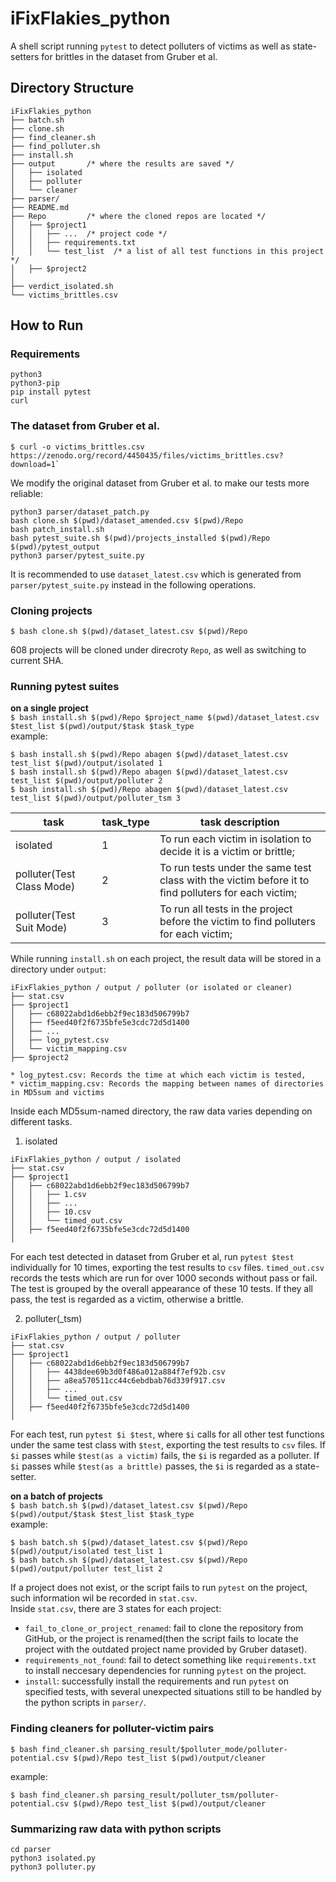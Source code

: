 # iFixFlakies_python
A shell script running `pytest` to detect polluters of victims as well as state-setters for brittles in the dataset from Gruber et al.  

## Directory Structure
```
iFixFlakies_python    
├── batch.sh  
├── clone.sh  
├── find_cleaner.sh  
├── find_polluter.sh  
├── install.sh  
├── output       /* where the results are saved */  
│   ├── isolated  
│   ├── polluter
│   └── cleaner
├── parser/
├── README.md  
├── Repo         /* where the cloned repos are located */  
│   ├── $project1 
│   │   ├── ...  /* project code */  
│   │   ├── requirements.txt  
│   │   └── test_list  /* a list of all test functions in this project */  
│   ├── $project2
│  
├── verdict_isolated.sh  
└── victims_brittles.csv  
```

## How to Run

### Requirements
```
python3
python3-pip
pip install pytest
curl
```

### The dataset from Gruber et al.
```
$ curl -o victims_brittles.csv https://zenodo.org/record/4450435/files/victims_brittles.csv?download=1`
```

We modify the original dataset from Gruber et al. to make our tests more reliable:  
```
python3 parser/dataset_patch.py
bash clone.sh $(pwd)/dataset_amended.csv $(pwd)/Repo
bash patch_install.sh
bash pytest_suite.sh $(pwd)/projects_installed $(pwd)/Repo $(pwd)/pytest_output
python3 parser/pytest_suite.py
```
It is recommended to use `dataset_latest.csv` which is generated from `parser/pytest_suite.py` instead in the following operations.

### Cloning projects
```
$ bash clone.sh $(pwd)/dataset_latest.csv $(pwd)/Repo
```  
608 projects will be cloned under direcroty `Repo`, as well as switching to current SHA.  

### Running pytest suites
**on a single project**  
`$ bash install.sh $(pwd)/Repo $project_name $(pwd)/dataset_latest.csv $test_list $(pwd)/output/$task $task_type`  
example:   
```
$ bash install.sh $(pwd)/Repo abagen $(pwd)/dataset_latest.csv test_list $(pwd)/output/isolated 1
$ bash install.sh $(pwd)/Repo abagen $(pwd)/dataset_latest.csv test_list $(pwd)/output/polluter 2
$ bash install.sh $(pwd)/Repo abagen $(pwd)/dataset_latest.csv test_list $(pwd)/output/polluter_tsm 3
```  
| task     | task_type | task description |
| -------- | --------- | ------------------------------------------------------------ |
| isolated                  | 1         | To run each victim in isolation to decide it is a victim or brittle; |
| polluter(Test Class Mode) | 2         | To run tests under the same test class with the victim before it to find polluters for each victim;      |
| polluter(Test Suit Mode)  | 3         | To run all tests in the project before the victim to find polluters for each victim;      |
  
While running `install.sh` on each project, the result data will be stored in a directory under `output`:  
```
iFixFlakies_python / output / polluter (or isolated or cleaner)
├── stat.csv
├── $project1
│   ├── c68022abd1d6ebb2f9ec183d506799b7
│   ├── f5eed40f2f6735bfe5e3cdc72d5d1400
│   ├── ...
│   ├── log_pytest.csv
│   └── victim_mapping.csv
├── $project2

* log_pytest.csv: Records the time at which each victim is tested,
* victim_mapping.csv: Records the mapping between names of directories in MD5sum and victims
```
  
Inside each MD5sum-named directory, the raw data varies depending on different tasks.  
 1. isolated
 ```
 iFixFlakies_python / output / isolated
 ├── stat.csv
 ├── $project1
 │   ├── c68022abd1d6ebb2f9ec183d506799b7
 │   │   ├── 1.csv
 │   │   ├── ...
 │   │   ├── 10.csv
 │   │   └── timed_out.csv
 │   ├── f5eed40f2f6735bfe5e3cdc72d5d1400
 │   
 ```
 For each test detected in dataset from Gruber et al, run `pytest $test` individually for 10 times, exporting the test results to `csv` files. `timed_out.csv` records the tests which are run for over 1000 seconds without pass or fail. The test is grouped by the overall appearance of these 10 tests. If they all pass, the test is regarded as a victim, otherwise a brittle.  

 2. polluter(_tsm) 
 ```
 iFixFlakies_python / output / polluter
 ├── stat.csv
 ├── $project1
 │   ├── c68022abd1d6ebb2f9ec183d506799b7
 │   │   ├── 4438dee69b3d0f486a012a884f7ef92b.csv
 │   │   ├── a8ea570511cc44c6ebdbab76d339f917.csv
 │   │   ├── ...
 │   │   └── timed_out.csv
 │   ├── f5eed40f2f6735bfe5e3cdc72d5d1400
 │   
 ```
 For each test, run `pytest $i $test`, where `$i` calls for all other test functions under the same test class with `$test`, exporting the test results to `csv` files. If `$i` passes while `$test(as a victim)` fails, the `$i` is regarded as a polluter. If `$i` passes while `$test(as a brittle)` passes, the `$i` is regarded as a state-setter.  
 

**on a batch of projects**   
`$ bash batch.sh $(pwd)/dataset_latest.csv $(pwd)/Repo $(pwd)/output/$task $test_list $task_type`  
example: 
```
$ bash batch.sh $(pwd)/dataset_latest.csv $(pwd)/Repo $(pwd)/output/isolated test_list 1
$ bash batch.sh $(pwd)/dataset_latest.csv $(pwd)/Repo $(pwd)/output/polluter test_list 2
```
  
If a project does not exist, or the script fails to run `pytest` on the project, such information wil be recorded in `stat.csv`.  
Inside `stat.csv`, there are 3 states for each project:
 - `fail_to_clone_or_project_renamed`: fail to clone the repository from GitHub, or the project is renamed(then the script fails to locate the project with the outdated project name provided by Gruber dataset).
 - `requirements_not_found`: fail to detect something like `requirements.txt` to install neccesary dependencies for running `pytest` on the project.
 - `install`: successfully install the requirements and run `pytest` on specified tests, with several unexpected situations still to be handled by the python scripts in `parser/`.


### Finding cleaners for polluter-victim pairs

`$ bash find_cleaner.sh parsing_result/$polluter_mode/polluter-potential.csv $(pwd)/Repo test_list $(pwd)/output/cleaner`

example:
```
$ bash find_cleaner.sh parsing_result/polluter_tsm/polluter-potential.csv $(pwd)/Repo test_list $(pwd)/output/cleaner
```

 
### Summarizing raw data with python scripts
```
cd parser
python3 isolated.py 
python3 polluter.py
```
